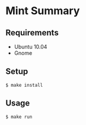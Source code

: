 Mint Summary
============


Requirements
------------

* Ubuntu 10.04
* Gnome


Setup
-----

    $ make install


Usage
-----

    $ make run


